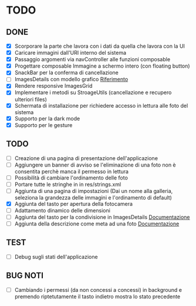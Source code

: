 # TODO

## DONE
* [x] Scorporare la parte che lavora con i dati da quella che lavora con la UI
* [x] Caricare immagini dall'URI interno del sistema
* [x] Passaggio argomenti via navController alle funzioni composable
* [x] Progettare composable Immagine a schermo intero (con floating button)
* [x] SnackBar per la conferma di cancellazione
* [ ] ImagesDetails con modello grafico [Riferimento](https://developer.android.com/jetpack/compose/tutorial)
* [x] Rendere responsive ImagesGrid
* [x] Implementare i metodi su StroageUtils (cancellazione e recupero ulteriori files)
* [x] Schermata di installazione per richiedere accesso in lettura alle foto del sistema
* [x] Supporto per la dark mode
* [x] Supporto per le gesture

## TODO
* [ ] Creazione di una pagina di presentazione dell'applicazione
* [ ] Aggiungere un banner di avviso se l'eliminazione di una foto non è consentita perchè manca il permesso in lettura
* [ ] Possibilità di cambiare l'ordinamento delle foto
* [ ] Portare tutte le stringhe in in res/strings.xml
* [ ] Aggiunta di una pagina di impostazioni (Dai un nome alla galleria, seleziona la grandezza delle immagini e l'ordinamento di default)
* [X] Aggiunta del tasto per apertura della fotocamera
* [ ] Adattamento dinamico delle dimensioni
* [ ] Aggiunta del tasto per la condivisione in ImagesDetails [Documentazione](https://developer.android.com/training/sharing/send)
* [ ] Aggiunta della descrizione come meta ad una foto [Documentazione](https://developer.android.com/reference/android/media/ExifInterface.html)

## TEST
* [ ] Debug sugli stati dell'applicazione

## BUG NOTI
* [ ] Cambiando i permessi (da non concessi a concessi) in background e premendo riptetutamente il tasto indietro mostra lo stato precedente

